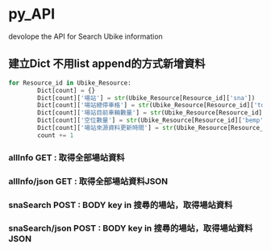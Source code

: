 # py_API
 devolope the API for Search Ubike information
## 建立Dict 不用list append的方式新增資料
```py
for Resource_id in Ubike_Resource:
        Dict[count] = {}
        Dict[count]['場站'] = str(Ubike_Resource[Resource_id]['sna'])
        Dict[count]['場站總停車格'] = str(Ubike_Resource[Resource_id]['tot'])
        Dict[count]['場站目前車輛數量'] = str(Ubike_Resource[Resource_id]['sbi'])
        Dict[count]['空位數量'] = str(Ubike_Resource[Resource_id]['bemp'])
        Dict[count]['場站來源資料更新時間'] = str(Ubike_Resource[Resource_id]['mday'])
        count += 1
```

### allInfo GET : 取得全部場站資料
### allInfo/json GET : 取得全部場站資料JSON
### snaSearch POST : BODY key in 搜尋的場站，取得場站資料
### snaSearch/json POST : BODY key in 搜尋的場站，取得場站資料JSON